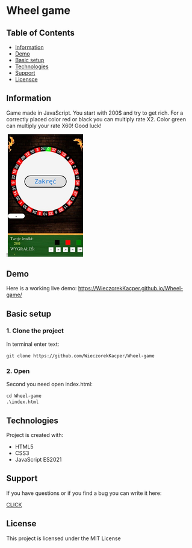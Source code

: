# Wheel game

## Table of Contents

* [Information](#information)
* [Demo](#demo)
* [Basic setup](#basic-setup)
* [Technologies](#technologies)
* [Support](#support)
* [Licensce](#license)

## Information

Game made in JavaScript. You start with 200$ and try to get rich. For a correctly placed color red or black you can multiply rate X2. Color green can multiply your rate X60! Good luck!

!<img src="imageGame.jpg" alt="drawing" width="200"/>

## Demo

Here is a working live demo: https://WieczorekKacper.github.io/Wheel-game/

## Basic setup

### 1. Clone the project 
In terminal enter text:
``` 
git clone https://github.com/WieczorekKacper/Wheel-game
```
### 2. Open
Second you need open index.html: 
``` 
cd Wheel-game
.\index.html
```
## Technologies
Project is created with:
* HTML5
* CSS3
* JavaScript ES2021

## Support

If you have questions or if you find a bug you can write it here:

[CLICK](https://github.com/WieczorekKacper/Wheel-game/issues)

## License

This project is licensed under the MIT License

